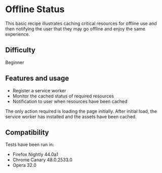 # Offline Status

This basic recipe illustrates caching critical resources for offline use and then notifying the user that they may go offline and enjoy the same experience.

## Difficulty
Beginner

## Features and usage

- Register a service worker
- Monitor the cached status of required resources
- Notification to user when resources have been cached

The only action required is loading the page initially.  After initial load, the service worker has installed and the assets have been cached.

## Compatibility

Tests have been run in:

- Firefox Nightly 44.0a1
- Chrome Canary 48.0.2533.0
- Opera 32.0
